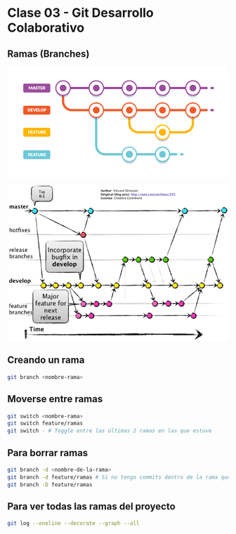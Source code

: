 # Clase 03 - Git Desarrollo Colaborativo

## Ramas (Branches)

![estructuras-ramas](_ref/basica.png)

![Alt text](_ref/avanzada.png)

## Creando un rama

```sh
git branch <nombre-rama>
```

## Moverse entre ramas

```sh
git switch <nombre-rama>
git switch feature/ramas
git switch - # Toggle entre las últimas 2 ramas en las que estuve
```

## Para borrar ramas

```sh
git branch -d <nombre-de-la-rama> 
git branch -d feature/ramas # Si no tengo commits dentro de la rama que no fueron fusionados o estan en otra rama. Me va a pedir confirmación de borrado porque si la borra pierdo la información de los commits que no están disponible en las otras ramas
git branch -D feature/ramas
```

## Para ver todas las ramas del proyecto

```sh
git log --oneline --decorate --graph --all
```







